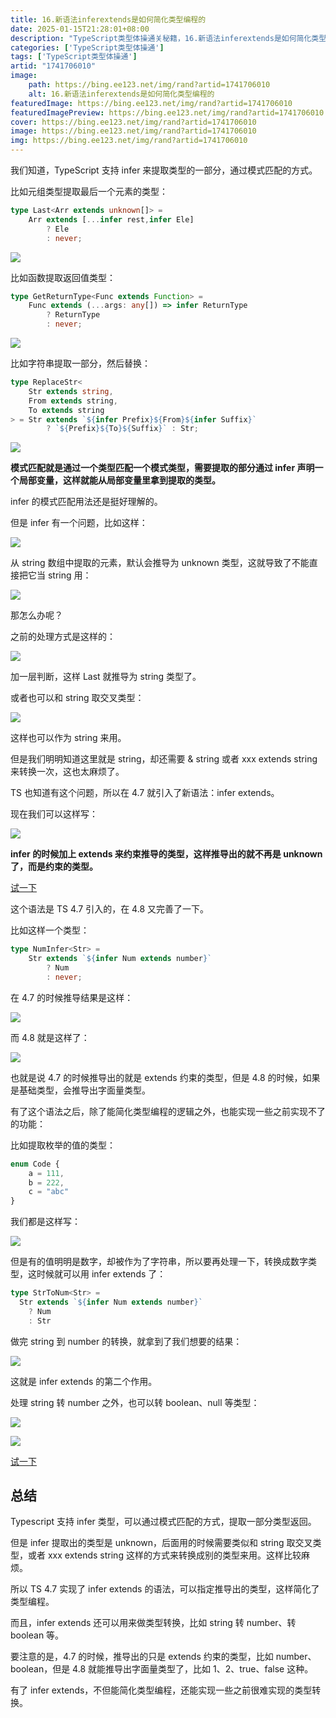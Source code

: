 ```yaml
---
title: 16.新语法inferextends是如何简化类型编程的
date: 2025-01-15T21:28:01+08:00
description: "TypeScript类型体操通关秘籍，16.新语法inferextends是如何简化类型编程的"
categories: ['TypeScript类型体操通']
tags: ['TypeScript类型体操通']
artid: "1741706010"
image:
    path: https://bing.ee123.net/img/rand?artid=1741706010
    alt: 16.新语法inferextends是如何简化类型编程的
featuredImage: https://bing.ee123.net/img/rand?artid=1741706010
featuredImagePreview: https://bing.ee123.net/img/rand?artid=1741706010
cover: https://bing.ee123.net/img/rand?artid=1741706010
image: https://bing.ee123.net/img/rand?artid=1741706010
img: https://bing.ee123.net/img/rand?artid=1741706010
---
```


我们知道，TypeScript 支持 infer 来提取类型的一部分，通过模式匹配的方式。

比如元组类型提取最后一个元素的类型：

```typescript
type Last<Arr extends unknown[]> = 
    Arr extends [...infer rest,infer Ele]
        ? Ele 
        : never;
```

![](https://p6-juejin.byteimg.com/tos-cn-i-k3u1fbpfcp/bb6b26ec804b4bad902108b846b04604~tplv-k3u1fbpfcp-watermark.image?)

比如函数提取返回值类型：

```typescript
type GetReturnType<Func extends Function> = 
    Func extends (...args: any[]) => infer ReturnType 
        ? ReturnType 
        : never;
```

![](https://p9-juejin.byteimg.com/tos-cn-i-k3u1fbpfcp/7093a4345d79478e92cec8ab8306a8b1~tplv-k3u1fbpfcp-watermark.image?)

比如字符串提取一部分，然后替换：

```typescript
type ReplaceStr<
    Str extends string,
    From extends string,
    To extends string
> = Str extends `${infer Prefix}${From}${infer Suffix}` 
        ? `${Prefix}${To}${Suffix}` : Str;
```

![](https://p3-juejin.byteimg.com/tos-cn-i-k3u1fbpfcp/b38c21a0f2f94024a523da588057c4ff~tplv-k3u1fbpfcp-watermark.image?)

**模式匹配就是通过一个类型匹配一个模式类型，需要提取的部分通过 infer 声明一个局部变量，这样就能从局部变量里拿到提取的类型。**

infer 的模式匹配用法还是挺好理解的。

但是 infer 有一个问题，比如这样：

![](https://p3-juejin.byteimg.com/tos-cn-i-k3u1fbpfcp/6022266e758241cdb6727df05dfb7c01~tplv-k3u1fbpfcp-watermark.image?)

从 string 数组中提取的元素，默认会推导为 unknown 类型，这就导致了不能直接把它当 string 用：


![](https://p3-juejin.byteimg.com/tos-cn-i-k3u1fbpfcp/d73fb694895d4dd9b2ac22951b1af62c~tplv-k3u1fbpfcp-watermark.image?)

那怎么办呢？

之前的处理方式是这样的：

![](https://p3-juejin.byteimg.com/tos-cn-i-k3u1fbpfcp/b3740978c8b847d2a7be77e2f5f07fd0~tplv-k3u1fbpfcp-watermark.image?)

加一层判断，这样 Last 就推导为 string 类型了。

或者也可以和 string 取交叉类型：

![](https://p1-juejin.byteimg.com/tos-cn-i-k3u1fbpfcp/854eb7496f3c43cdbe4a6e8e60f8b143~tplv-k3u1fbpfcp-watermark.image?)

这样也可以作为 string 来用。

但是我们明明知道这里就是 string，却还需要 & string 或者 xxx extends string 来转换一次，这也太麻烦了。

TS 也知道有这个问题，所以在 4.7 就引入了新语法：infer extends。

现在我们可以这样写：

![](https://p6-juejin.byteimg.com/tos-cn-i-k3u1fbpfcp/41ecbe95c16d45c98b12141d8c653d63~tplv-k3u1fbpfcp-watermark.image?)

**infer 的时候加上 extends 来约束推导的类型，这样推导出的就不再是 unknown 了，而是约束的类型。**

[试一下](https://www.typescriptlang.org/play?ts=4.8.0-beta#code/C4TwDgpgBAKhDOwAyBDRAeAggJ21CAHsBAHYAm8Ui2AliQOYDaAugHxQC8UAUFH1DjyFi5SowB0kugDMIeAEoJgAGigy5UVIma9+egPxQABoABzQHAqgADlAVHKB6M0BY-wBIA3luBQAZFWC0GAXyO6enwAXFAkEABucgDc3NygkLBKrgBMWLj4RKQUXj5MbJw8eoKZIjkSUiSyCkqq6niuOkH8hq6l2ZTUdPSBzS3G5tb2zq7+vX1QoeFR2OP8U5ExcQnQcIiuAMzpQlmiud0s7Fy9JcIdUBXi9VCKiHVVGm1ne10MTX2Gppa2ji5owGMJgsZrEgA)

这个语法是 TS 4.7 引入的，在 4.8 又完善了一下。

比如这样一个类型：

```typescript
type NumInfer<Str> = 
    Str extends `${infer Num extends number}`
        ? Num
        : never;
```

在 4.7 的时候推导结果是这样：


![](https://p9-juejin.byteimg.com/tos-cn-i-k3u1fbpfcp/8b1625294f5f4de68a0351dc31e73a08~tplv-k3u1fbpfcp-watermark.image?)

而 4.8 就是这样了：

![](https://p1-juejin.byteimg.com/tos-cn-i-k3u1fbpfcp/d80ea71fccc24d68a2ed99c7a5b008a9~tplv-k3u1fbpfcp-watermark.image?)

也就是说 4.7 的时候推导出的就是 extends 约束的类型，但是 4.8 的时候，如果是基础类型，会推导出字面量类型。

有了这个语法之后，除了能简化类型编程的逻辑之外，也能实现一些之前实现不了的功能：

比如提取枚举的值的类型：

```typescript
enum Code {
    a = 111,
    b = 222,
    c = "abc"
}
```
我们都是这样写：

![](https://p9-juejin.byteimg.com/tos-cn-i-k3u1fbpfcp/db28a55919464599b0f346d71f9cc822~tplv-k3u1fbpfcp-watermark.image?)

但是有的值明明是数字，却被作为了字符串，所以要再处理一下，转换成数字类型，这时候就可以用 infer extends 了：

```typescript
type StrToNum<Str> =
  Str extends `${infer Num extends number}`
    ? Num
    : Str
```
做完 string 到 number 的转换，就拿到了我们想要的结果：

![](https://p6-juejin.byteimg.com/tos-cn-i-k3u1fbpfcp/c809ce782cb6461a9eaa21be1e1b79d8~tplv-k3u1fbpfcp-watermark.image?)

这就是 infer extends 的第二个作用。

处理 string 转 number 之外，也可以转 boolean、null 等类型：

![](https://p3-juejin.byteimg.com/tos-cn-i-k3u1fbpfcp/aee1f9d80c1645e48991d5eabba22af8~tplv-k3u1fbpfcp-watermark.image?)

![](https://p3-juejin.byteimg.com/tos-cn-i-k3u1fbpfcp/d3518ad7481a47c38137509ae7ffd433~tplv-k3u1fbpfcp-watermark.image?)

[试一下](https://www.typescriptlang.org/play?ts=4.8.0-beta#code/KYOwrgtgBAwg9gE2FA3gKCpqBDKBeKARmIBoMsAjfKAJjrKygGNqBybCp1tAXzTQAuATwAOyAMoCATgBU4AOUgAeSVIB8+cqqjAAHgNAIAzlAAGAEhQBLEADNgUqIuh6DIY1HAQKDnqfKYAPxOkAFQAFxQqvzCYlBSwCYEqnLOShYo8Eh+agDcMaIS0nIAQnBwADbA2CAq0hp4WtI6+oYmGTb2jmWVLW4eFOVVNX5hwT0VYZHRgoXxiTTUKXAT1bWs0mDArHkFccuKFRV16pqY2q5tZpadDiFHfVfgR6OMwYeTjNPSe8gJRgBmJbFBRgI5KVjPCo7XJAA)

## 总结

Typescript 支持 infer 类型，可以通过模式匹配的方式，提取一部分类型返回。

但是 infer 提取出的类型是 unknown，后面用的时候需要类似和 string 取交叉类型，或者 xxx extends string 这样的方式来转换成别的类型来用。这样比较麻烦。

所以 TS 4.7 实现了 infer extends 的语法，可以指定推导出的类型，这样简化了类型编程。

而且，infer extends 还可以用来做类型转换，比如 string 转 number、转 boolean 等。

要注意的是，4.7 的时候，推导出的只是 extends 约束的类型，比如 number、boolean，但是 4.8 就能推导出字面量类型了，比如 1、2、true、false 这种。

有了 infer extends，不但能简化类型编程，还能实现一些之前很难实现的类型转换。

